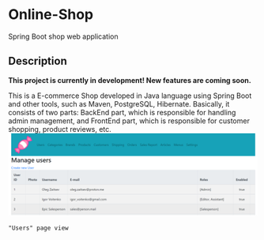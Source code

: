# Online-Shop
Spring Boot shop web application
## Description
**This project is currently in development! New features are coming soon.**

This is a E-commerce Shop developed in Java language using Spring Boot and other tools, such as Maven, PostgreSQL, Hibernate.
Basically, it consists of two parts:
BackEnd part, which is responsible for handling admin management,
and FrontEnd part, which is responsible for customer shopping, product reviews, etc.
![Users Page Screenshot](misc/images/users_page.png)
    
    "Users" page view
